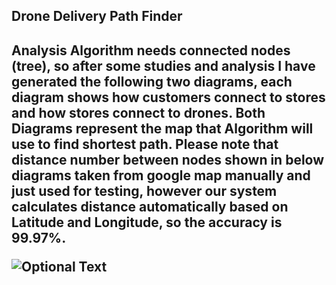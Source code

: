 <h2>Drone Delivery Path Finder<h2>

Analysis 
Algorithm needs connected nodes (tree), so after some studies and analysis I have generated the following two diagrams, each diagram shows how customers connect to stores and how stores connect to drones.  Both Diagrams represent the map that Algorithm will use to find shortest path.
 Please note that distance number between nodes shown in below diagrams taken from google map manually and just used for testing, however our system calculates distance automatically based on Latitude and Longitude, so the accuracy is 99.97%. 


![Optional Text](../master/DronesDelivery/Images/customer1.png)
